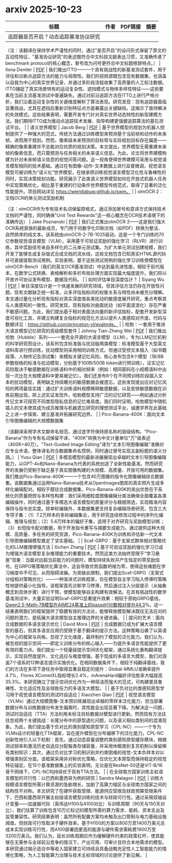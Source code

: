 # arxiv 2025-10-23

| 标题 | 作者 | PDF链接 |  摘要 |
|------|------|--------|------|
| 追踪器是否开启？动态追踪基准协议研究

（注：该翻译在保持学术严谨性的同时，通过"是否开启"的设问形式保留了原文的互动性特征，"基准协议研究"的表述既符合中文科技文献表达习惯，又准确传递了benchmark protocol的核心概念，冒号改为问号更符合中文标题修辞特点。） | Ilona Demler | [PDF](http://arxiv.org/pdf/2510.19819v1) | 我们推出ITTO——一个具有挑战性的新基准测试套件，用于评估和诊断点追踪方法的能力与局限性。我们的视频源既包含现有数据集，也涵盖以自我为中心的真实世界记录，并通过多阶段流程收集了高质量的人工标注数据。ITTO捕捉了真实场景特有的运动复杂性、遮挡模式与物体多样性特征——这些要素在当前主流基准测试中普遍缺失。通过对前沿追踪方法在ITTO上进行严格分析，我们沿着运动复杂性的关键维度解析了算法表现。研究发现：现有追踪器面临显著挑战，尤其在遮挡后重新识别特征点方面暴露出关键缺陷，这揭示了亟待解决的失效模式。这些结果表明，需要开发专门针对真实世界动态特性的新型建模方法。我们期待ITTO成为推动点追踪技术发展、指导构建更强健追踪算法的基石测试平台。 |
| 语义世界模型 | Jacob Berg | [PDF](http://arxiv.org/pdf/2510.19818v1) | 基于世界模型的规划为机器人控制提供了一种强大的范式。传统方法通过训练模型来预测基于当前帧和动作的未来帧，进而用于规划。然而，像素级未来预测的目标常与实际规划目标存在偏差——精确的像素重建并不总能对应优质的规划决策。本文提出，世界模型无需重建未来帧的像素信息，而只需预测与任务相关的未来语义信息。为此，论文将世界建模构建为针对未来帧语义信息的视觉问答问题。这一视角使得世界建模可采用与视觉语言模型相同的技术基础。通过在有图像-动作-文本数据上进行监督微调，视觉语言模型可被训练为“语义化”世界模型，在继承预训练视觉语言模型泛化性与鲁棒性的同时，实现决策规划功能。研究展示了此类语义世界模型如何在开放式机器人任务中实现策略优化，相比基于重建的行动条件世界模型传统范式，取得了显著的泛化性能提升。项目网站详见 https://weirdlabuw.github.io/swm。 |
| olmOCR 2：文档OCR的单元测试奖励机制

（注：olmOCR作为专有技术名词保留原格式，通过添加冒号和意译方式保持技术文档的严谨性，同时确保"Unit Test Rewards"这一核心概念在OCR技术语境下的准确传达） | Jake Poznanski | [PDF](http://arxiv.org/pdf/2510.19817v1) | 我们正式推出olmOCR 2——这是我们强大OCR系统家族的最新成员，专门用于将数字化印刷文档（如PDF）转换为整洁、自然排序的纯文本。该系统由olmOCR-2-7B-1025驱动，这是一个专门训练的70亿参数视觉语言模型（VLM），采用基于可验证奖励的强化学习（RLVR）进行训练，其中奖励信号来自多样化的二元单元测试集。为扩大单元测试创建规模，我们开发了能够生成复杂版式合成文档的流水线，这些文档包含已知真实HTML源代码并可直接提取测试用例。实验表明，基于这些测试用例的强化学习训练使模型在olmOCR-Bench（我们的英文OCR基准测试）中达到最先进性能，相较于前代版本，在数学公式转换、表格解析和多栏布局处理方面实现最大幅度提升。我们将以开放许可协议发布模型、数据及代码。 |
| 如何评估单目深度估计？ | Siyang Wu | [PDF](http://arxiv.org/pdf/2510.19814v1) | 单目深度估计是一个快速发展的研究领域，但其评估方法仍存在开放性问题。现有文献缺乏统一标准，众多评估指标间的权衡关系与特性尚未被充分理解。本文通过量化分析现有指标对真实深度值各类扰动的敏感度展开研究，重点考察其与人类感知的一致性。研究发现，现有指标对曲面扰动（如平面波浪化）存在严重不敏感问题。为此，我们提出基于相对表面法向量的新评估指标，配套开发新型深度可视化工具，并建立构建复合指标的规范化方法以提升人类感知对齐度。代码与数据详见：https://github.com/princeton-vl/evalmde。 |
| 哈勃：一套用于推进大语言模型记忆研究的高级模型套件 | Johnny Tian-Zheng Wei | [PDF](http://arxiv.org/pdf/2510.19811v1) | 我们推出哈勃（Hubble）系列——一套完全开源的大语言模型（LLM），专为LLM记忆机制的科学研究而设计。该系列包含标准版与扰动版两类模型：标准模型基于大型英文语料库进行预训练，扰动模型则采用相同训练方式，但通过受控文本插入（如书籍段落、人物传记及测试集）来模拟关键记忆风险。核心发布包含8个模型（1B/8B参数规格的标准与扰动模型，分别基于100B/500B token进行预训练），证实记忆风险取决于敏感数据在训练语料中的相对频率（例如：相同密码在小规模语料中出现一次比在大规模语料中更易被记忆）。我们还发布6个在不同预训练阶段插入文本的扰动模型，表明缺乏持续曝光的敏感数据会被遗忘。这些发现提出应对记忆风险的两项最佳实践：通过扩大训练语料规模稀释敏感数据，以及安排敏感数据在训练前期出现。除上述实证发现外，哈勃模型支持广泛的记忆研究——例如通过分析传记文本可探究不同类型隐私信息的记忆难易度。我们同时证明，哈勃模型中随机插入的文本使其成为成员推理与机器遗忘研究的理想测试平台，诚邀学界在此基础之上进一步探索、建立基准并拓展研究边界。 |
| Pico-Banana-400K：面向文本引导图像编辑的大规模数据集

（该翻译采用学术文献命名规范，通过连字符保持原名称的层级结构。"Pico-Banana"作为专有名词保留不译，"400K"转换为中文计量单位"万"级表述（400K=40万）。"Text-Guided Image Editing"译为"文本引导图像编辑"准确对应专业术语，整体译名符合数据集命名惯例，同时通过冒号实现主副标题的语义分隔。） | Yusu Qian | [PDF](http://arxiv.org/pdf/2510.19808v1) | 多模态模型的最新进展展现出卓越的文本引导图像编辑能力，以GPT-4o和Nano-Banana为代表的系统创造了全新性能基准。然而研究界的发展仍受制于缺乏基于真实图像构建的大规模、高质量、开放可用的数据集。我们推出Pico-Banana-400K——一个包含40万图像的指令化图像编辑综合数据集。该数据集通过运用Nano-Banana技术从OpenImages图库的真实照片生成多样化编辑配对。相较于既往合成数据集，Pico-Banana-400K的突出优势在于系统化的质量把控与多样性构建：我们采用细粒度图像编辑分类法确保全面覆盖各类编辑操作，同时通过基于多模态大语言模型的质量评分与精细筛选，实现精准内容保持与指令忠实度。除单轮编辑外，本数据集更支持复杂编辑场景研究，包含三大专项子集：（1）7.2万样本的多轮编辑集合，用于研究连续修改过程中的序列化编辑、推理与规划；（2）5.6万样本的偏好子集，适用于对齐研究与奖励模型训练；（3）长短指令配对数据，用于开发指令重写与摘要生成能力。通过提供这种大规模、高质量、多任务的研究资源，Pico-Banana-400K为训练和评估新一代文本引导图像编辑模型奠定了坚实基础。 |
| Scaf-GRPO：基于支架式群体相对策略优化的LLM推理增强方法 | Xichen Zhang | [PDF](http://arxiv.org/pdf/2510.19807v1) | 基于可验证奖励的强化学习已成为增强大语言模型复杂推理能力的重要技术。然而这类方法始终受限于"学习悬崖"现象：当面对远超当前能力的问题时，模型持续失败并产生恒定的零奖励信号。在GRPO等策略优化算法中，这会导致优势函数坍缩为零，使得这些难题在学习梯度中不可见，从而阻碍进展。为突破此限制，我们提出Scaf-GRPO（支架式分组相对策略优化）——一种渐进式训练框架，仅在模型自主学习陷入停滞时策略性地提供最小化指导。该框架首先诊断学习停滞，然后通过注入分层提示（从抽象概念到具体步骤）进行干预，使模型能够自主构建有效解法。在具有挑战性的数学基准测试中，大量实验证明Scaf-GRPO显著提升效果：相较于原始GRPO基线，Qwen2.5-Math-7B模型在AIME24基准上的pass@1分数相对提升44.3%。这一结果表明我们的框架提供了稳健有效的方法论，能够释放模型解决既往无法应对的问题的潜力，是拓展大语言模型自主推理边界的关键进展。 |
| 提问的艺术：面向合成数据的多语言提示优化 | David Mora | [PDF](http://arxiv.org/pdf/2510.19806v1) | 合成数据已成为扩展大语言模型的基石，但其多语言应用仍受限于基于翻译的提示方法。这种策略沿袭了以英语为中心的框架与风格，忽视了文化维度，最终制约了模型的泛化能力。我们认为，被忽视的提示空间——即定义训练分布的核心输入——为提升多语言性能提供了更有效的着力点。我们提出一个轻量级提示空间优化框架，通过系统化重构翻译提示，实现自然度提升、文化适应与难度增强。基于现成的多语言大模型，我们对涵盖7个语系的12种语言提示实施优化。在相同数据条件下，相较于纯翻译基线，我们的方法在多项下游任务中取得显著且稳定的提升：Global-MMLU准确率提升4.7%，Flores XCometXL指标增长2.4%，mArenaHard偏好评估胜率大幅提高35.3%。本研究确立了提示空间优化作为一种简洁而强大的范式，可构建更具鲁棒性、文化适应性及全球胜任力的多语言大模型。 |
| 基于负对比的类感知原型学习用于视觉语言模型的测试时自适应 | Xiaozhen Qiao | [PDF](http://arxiv.org/pdf/2510.19802v1) | 视觉语言模型（VLMs）通过大规模图像-文本预训练展现出卓越的零样本泛化能力，但当部署数据分布与训练数据分布发生偏离时，其性能会出现显著下降。为解决这一问题，测试时自适应（TTA）方法利用未标注目标数据对模型进行更新。然而现有方法往往忽视两个关键挑战：长尾分布中的原型退化问题，以及语义相似类别间的混淆现象。为此，我们提出基于负对比的类别感知原型学习（CPL-NC）——一个专为VLMs设计的轻量化TTA框架，旨在提升模型在分布偏移下的泛化能力。CPL-NC创新性地引入以下机制：首先，通过动态容量调整的类别感知原型缓存模块，根据测试频率和激活历史自适应分配每类存储容量，并采用休眠类别复苏机制以保留稀有类别知识；其次，通过负对比学习机制识别并约束困难的视觉-文本负样本对以增强类别区分度。该框架采用非对称优化策略，仅优化文本原型而保持稳定的视觉特征锚定。在15个基准数据集上的实验表明，无论是在ResNet-50还是ViT-B/16骨干网络下，CPL-NC均持续优于现有TTA方法。 |
| 在全球南方国家训练主权语言模型的可行性：以巴西和墨西哥为例的研究 | Sandra Malagon | [PDF](http://arxiv.org/pdf/2510.19801v1) | 训练大规模语言模型所需计算资源的急剧增长，加剧了高算力辖区与全球南方国家之间的结构性不对称。本文研究了在硬件获取受限、能源供应受限及财政预算受限条件下，巴西和墨西哥开展主权级语言模型训练的技术与财政可行性。通过采用双轴设计变量——加速器代际（英伟达H100与A100对比）与训练周期（90天与150天对比），我们估算了训练包含10万亿标记的模型所需的算力需求、能耗、资本支出及监管兼容性。研究结果表明：虽然所有配置方案均未触及出口管制与电力基础设施阈值，但财政可行性取决于硬件效率。基于H100的方案以800万至1400万美元总成本实现训练可行性，而A100部署因更高的能源与硬件需求需耗费1900万至3200万美元。我们认为，延长训练周期应作为缓解硬件约束的政策杠杆，使其能够在无需参与全球前沿竞争的情况下，产出可用、可审计且符合本地需求的模型。本研究通过揭示适合中等收入国家建立可持续且具备战略充足性人工智能能力的情境化策略，为人工智能算力治理与技术主权领域的讨论提供了新见解。 |
